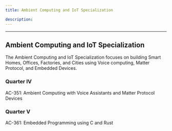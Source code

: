 ```yaml
---
title: Ambient Computing and IoT Specialization

description:
---
```



---

## Ambient Computing and IoT Specialization

The Ambient Computing and IoT Specialization focuses on building Smart Homes, Offices, Factories, and Cities using Voice computing, Matter Protocol, and Embedded Devices.

### Quarter IV

AC-351: Ambient Computing with Voice Assistants and Matter Protocol Devices

### Quarter V

AC-361: Embedded Programming using C and Rust
